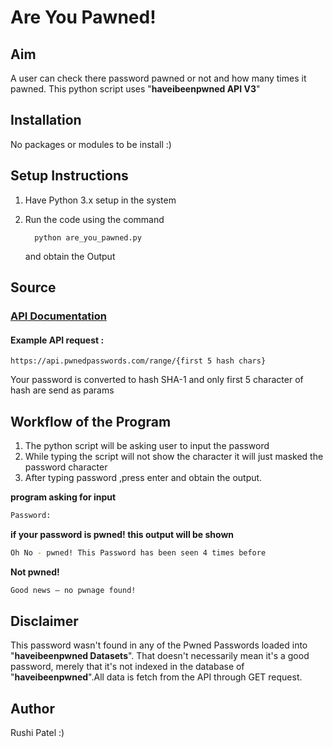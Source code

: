 # Are You Pawned!

## Aim
A user can check there password pawned or not and how many times it pawned. This python script uses "**haveibeenpwned API V3**"  

## Installation

No packages or modules to be install :)

## Setup Instructions

1. Have Python 3.x setup in the system 
2. Run the code using the command

    ```
      python are_you_pawned.py
    ```
   and obtain the Output

## Source
### [API Documentation](https://haveibeenpwned.com/API/v3)
#### Example API request : 
`https://api.pwnedpasswords.com/range/{first 5 hash chars}`

Your password is converted to hash SHA-1 and only first 5 character of hash are send as params
##  Workflow of the Program
1. The python script will be asking user to input the password
2. While typing the script will not show the character it will just masked the password character
3. After typing password ,press enter and obtain the output.

**program asking for input**
```bash
Password:
```
**if your password is pwned! this output will be shown**
```bash
Oh No - pwned! This Password has been seen 4 times before
```
**Not pwned!**
```bash
Good news — no pwnage found!
```
## Disclaimer
This password wasn't found in any of the Pwned Passwords loaded into "**haveibeenpwned Datasets**". That doesn't necessarily mean it's a good password, merely that it's not indexed in the database of "**haveibeenpwned**".All data is fetch from the API through GET request.
## Author
Rushi Patel :)
